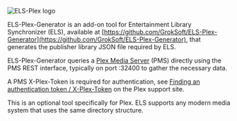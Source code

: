![ELS-Plex logo](https://github.com/GrokSoft/ELS-Plex-Generator/blob/master/artifacts/images/els-plex-logo.png)

ELS-Plex-Generator is an add-on tool for Entertainment Library Synchronizer (ELS),
available at [https://github.com/GrokSoft/ELS-Plex-Generator](https://github.com/GrokSoft/ELS-Plex-Generator), that generates the publisher library
JSON file required by ELS.

ELS-Plex-Generator queries a [Plex Media Server](https://www.plex.tv) (PMS) directly using the PMS REST interface, typically on port :32400
to gather the necessary data.

A PMS X-Plex-Token is required for authentication, see [Finding an authentication token / X-Plex-Token](https://support.plex.tv/articles/204059436-finding-an-authentication-token-x-plex-token/) on the Plex support site.

This is an optional tool specifically for Plex. ELS supports any modern media system that uses the same directory structure.
